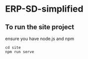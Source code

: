 # ERP-SD-simplified
## To run the site project
ensure you have node.js and npm
```
cd site
npm run serve
```